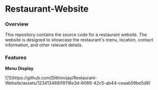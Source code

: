<b><h1>Restaurant-Website</h1></b>
<b><h3>Overview</h3></b>
<p>This repository contains the source code for a restaurant website. The website is designed to showcase the restaurant's menu, location, contact information, and other relevant details.</p>
<b><h3>Features</h3></b>
<p><b>Menu Display</b></p>
![1](https://github.com/Dithinvijay/Restaurant-Website/assets/123413489/f8118e3d-6089-42c5-ab44-ceaab59be5d9)

